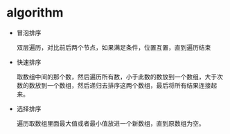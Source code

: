 # algorithm

* 冒泡排序

  双层遍历，对比前后两个节点，如果满足条件，位置互置，直到遍历结束

* 快速排序

  取数组中间的那个数，然后遍历所有数，小于此数的数放到一个数组，大于次数的数放到一个数组，然后递归去排序这两个数组，最后将所有结果连接起来。

* 选择排序

  遍历取数组里面最大值或者最小值放进一个新数组，直到原数组为空。